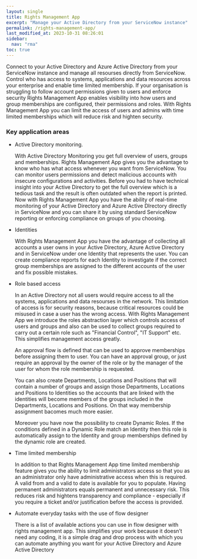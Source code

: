 ```yaml
---
layout: single
title: Rights Management App
excerpt: "Manage your Active Directory from your ServiceNow instance"
permalink: /rights-management-app/
last_modified_at: 2023-10-31 08:26:01
sidebar:
  nav: "rma"
toc: true
---
```


Connect to your Active Directory and Azure Active Directory from your ServiceNow instance and manage all resourses directly from ServiceNow. Control who has access to systems, applications and data resources across your enterprise and enable time limited membership.
If your organisation is struggling to follow account permissions given to users and enforce security Rights Management App enables visibility into how users and group memberships are configured, their permissions and roles. With Rights Management App you can limit the access of users and admins with time limited memberships which will reduce risk and highten security.
 

### Key application areas
- Active Directory monitoring.

  With Active Directory Monitoring you get full overview of users, groups and memberships. Rights Management App gives you the advantage to know who has what access whenever you want from ServiceNow. You can monitor users permissions and detect malicious accounts with insecure configurations and activities. Before you had to have technical insight into your Active Directory to get the full overview which is a tedious task and the result is often outdated when the report is printed. Now with Rights Management App you have the ability of real-time monitoring of your Active Directory and Azure Active DIrectory directly in ServiceNow and you can share it by using standard ServiceNow reporting or enforcing compliance on groups of you choosing. 

- Identities

  With Rights Management App you have the advantage of collecting all accounts a user owns in your Active Directory, Azure Active Directory and in ServiceNow under one Identity that represents the user. You can create compliance reports for each Identity to investigate if the correct group memberships are assigned to the different accounts of the user and fix possible mistakes. 

- Role based access 

  In an Active Directory not all users would require access to all the systems, applications and data resourses in the network. This limitation of access is for security reasons, because critical resources could be misused in case a user has the wrong access. With Rights Management App we introduce the roles abstraction layer which controls access of users and groups and also can be used to collect groups required to carry out a certain role such as "Financial Control", "IT Support" etc. This simplifies management access greatly. 
  
  An approval flow is defined that can be used to approve memberships before assigning them to user. You can have an approval group, or just require an approval by the owner of the role or by the manager of the user for whom the role membership is requested.

  You can also create Departments, Locations and Positions that will contain a number of groups and assign those Departments, Locations and Positions to Identities so the accounts that are linked with the identities will become members of the groups included in the Departments, Locations and Positions. On that way membership assignment bacomes much more easier.

  Moreover you have now the possibility to create Dynamic Roles. If the conditions defined in a Dynamic Role match an Identity then this role is automatically assign to the Identity and group memberships defined by the dynamic role are created.

- Time limited membership

  In addition to that Rights Management App time limited membership feature gives you the ability to limit administrators access so that you as an administrator only have administrative access when this is required. A valid from and a valid to date is available for you to populate. Having permanent administrators equals permanent and unnecessary risk. This reduces risk and hightens transparency and compliance - especially if you require a ticket and/or justification before the access is provided.

- Automate everyday tasks with the use of flow designer

  There is a list of available actions you can use in flow designer with rights management app. This simplifies your work because it doesn’t need any coding, it is a simple drag and drop process with which you can automate anything you want for your Active Directory and Azure Active Directory 
